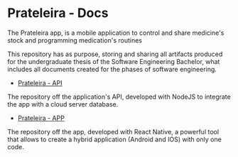 # Prateleira - Docs

The Prateleira app, is a mobile application to control and share medicine's stock and programming medication's routines

This repository has as purpose, storing and sharing all artifacts produced for the undergraduate thesis of the Software Engineering Bachelor, what includes all documents created for the phases of software engineering.

- [Prateleira - API](https://github.com/willguiraldelli/prateleira-api)

The repository off the application's API, developed with NodeJS to integrate the app with a cloud server database.

- [Prateleira - APP](https://github.com/willguiraldelli/prateleira-app)

The repository off the app, developed with React Native, a powerful tool that allows to create a hybrid application (Android and IOS) with only one code.